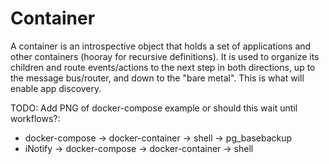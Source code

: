 # Container

A container is an introspective object that holds a set of applications and other containers (hooray for
recursive definitions). It is used to organize its children and route events/actions to the next step
in both directions, up to the message bus/router, and down to the "bare metal". This is what will enable
app discovery.

TODO: Add PNG of docker-compose example or should this wait until workflows?:

- docker-compose -> docker-container -> shell -> pg_basebackup
- iNotify -> docker-compose -> docker-container -> shell

